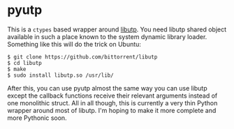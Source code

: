 pyutp
=====

This is a `ctypes` based wrapper around [libutp][1]. You need libutp
shared object available in such a place known to the system dynamic
library loader. Something like this will do the trick on Ubuntu:

    $ git clone https://github.com/bittorrent/libutp
    $ cd libutp
    $ make
    $ sudo install libutp.so /usr/lib/

After this, you can use pyutp almost the same way you can use libutp
except the callback functions receive their relevant arguments instead
of one monolithic struct. All in all though, this is currently a very
thin Python wrapper around most of libutp. I'm hoping to make it more
complete and more Pythonic soon.

 [1]: https://github.com/bittorrent/libutp
